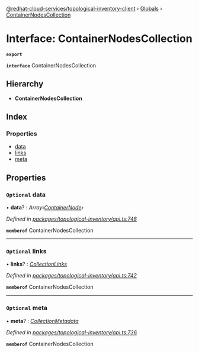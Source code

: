 [@redhat-cloud-services/topological-inventory-client](../README.md) › [Globals](../globals.md) › [ContainerNodesCollection](containernodescollection.md)

# Interface: ContainerNodesCollection

**`export`** 

**`interface`** ContainerNodesCollection

## Hierarchy

* **ContainerNodesCollection**

## Index

### Properties

* [data](containernodescollection.md#optional-data)
* [links](containernodescollection.md#optional-links)
* [meta](containernodescollection.md#optional-meta)

## Properties

### `Optional` data

• **data**? : *Array‹[ContainerNode](containernode.md)›*

*Defined in [packages/topological-inventory/api.ts:748](https://github.com/RedHatInsights/javascript-clients/blob/master/packages/topological-inventory/api.ts#L748)*

**`memberof`** ContainerNodesCollection

___

### `Optional` links

• **links**? : *[CollectionLinks](collectionlinks.md)*

*Defined in [packages/topological-inventory/api.ts:742](https://github.com/RedHatInsights/javascript-clients/blob/master/packages/topological-inventory/api.ts#L742)*

**`memberof`** ContainerNodesCollection

___

### `Optional` meta

• **meta**? : *[CollectionMetadata](collectionmetadata.md)*

*Defined in [packages/topological-inventory/api.ts:736](https://github.com/RedHatInsights/javascript-clients/blob/master/packages/topological-inventory/api.ts#L736)*

**`memberof`** ContainerNodesCollection
